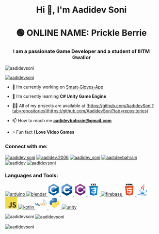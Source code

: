 <h1 align="center">Hi 👋, I'm Aadidev Soni</h1>
<h1 align="center">🟢 ONLINE NAME: Prickle Berrie</h1>
<h3 align="center">I am a passionate Game Developer and a student of IIITM Gwalior</h3>

<p align="left"> <img src="https://komarev.com/ghpvc/?username=aadidevsoni&label=Profile%20views&color=0e75b6&style=flat" alt="aadidevsoni" /> </p>

<p align="left"> <a href="https://github.com/ryo-ma/github-profile-trophy"><img src="https://github-profile-trophy.vercel.app/?username=aadidevsoni" alt="aadidevsoni" /></a> </p>

- 🔭 I’m currently working on [Smart-Gloves-App](https://github.com/AadidevSoni/Smart-Gloves-App)

- 🌱 I’m currently learning **C# Unity Game Engine**

- 👨‍💻 All of my projects are available at [https://github.com/AadidevSoni?tab=repositories](https://github.com/AadidevSoni?tab=repositories)

- 📫 How to reach me **aadidevbahrain@gmail.com**

- ⚡ Fun fact **I Love Video Games**

<h3 align="left">Connect with me:</h3>
<p align="left">
<a href="https://linkedin.com/in/aadidev soni" target="blank"><img align="center" src="https://raw.githubusercontent.com/rahuldkjain/github-profile-readme-generator/master/src/images/icons/Social/linked-in-alt.svg" alt="aadidev soni" height="30" width="40" /></a>
<a href="https://instagram.com/aadidev.2006" target="blank"><img align="center" src="https://raw.githubusercontent.com/rahuldkjain/github-profile-readme-generator/master/src/images/icons/Social/instagram.svg" alt="aadidev.2006" height="30" width="40" /></a>
<a href="https://www.codechef.com/users/aadidev_soni" target="blank"><img align="center" src="https://cdn.jsdelivr.net/npm/simple-icons@3.1.0/icons/codechef.svg" alt="aadidev_soni" height="30" width="40" /></a>
<a href="https://www.hackerrank.com/aadidevbahrain" target="blank"><img align="center" src="https://raw.githubusercontent.com/rahuldkjain/github-profile-readme-generator/master/src/images/icons/Social/hackerrank.svg" alt="aadidevbahrain" height="30" width="40" /></a>
<a href="https://codeforces.com/profile/aadidev" target="blank"><img align="center" src="https://raw.githubusercontent.com/rahuldkjain/github-profile-readme-generator/master/src/images/icons/Social/codeforces.svg" alt="aadidev" height="30" width="40" /></a>
<a href="https://www.leetcode.com/aadidevsoni" target="blank"><img align="center" src="https://raw.githubusercontent.com/rahuldkjain/github-profile-readme-generator/master/src/images/icons/Social/leet-code.svg" alt="aadidevsoni" height="30" width="40" /></a>
</p>

<h3 align="left">Languages and Tools:</h3>
<p align="left"> <a href="https://www.arduino.cc/" target="_blank" rel="noreferrer"> <img src="https://cdn.worldvectorlogo.com/logos/arduino-1.svg" alt="arduino" width="40" height="40"/> </a> <a href="https://www.blender.org/" target="_blank" rel="noreferrer"> <img src="https://download.blender.org/branding/community/blender_community_badge_white.svg" alt="blender" width="40" height="40"/> </a> <a href="https://www.cprogramming.com/" target="_blank" rel="noreferrer"> <img src="https://raw.githubusercontent.com/devicons/devicon/master/icons/c/c-original.svg" alt="c" width="40" height="40"/> </a> <a href="https://www.w3schools.com/cpp/" target="_blank" rel="noreferrer"> <img src="https://raw.githubusercontent.com/devicons/devicon/master/icons/cplusplus/cplusplus-original.svg" alt="cplusplus" width="40" height="40"/> </a> <a href="https://www.w3schools.com/cs/" target="_blank" rel="noreferrer"> <img src="https://raw.githubusercontent.com/devicons/devicon/master/icons/csharp/csharp-original.svg" alt="csharp" width="40" height="40"/> </a> <a href="https://www.w3schools.com/css/" target="_blank" rel="noreferrer"> <img src="https://raw.githubusercontent.com/devicons/devicon/master/icons/css3/css3-original-wordmark.svg" alt="css3" width="40" height="40"/> </a> <a href="https://firebase.google.com/" target="_blank" rel="noreferrer"> <img src="https://www.vectorlogo.zone/logos/firebase/firebase-icon.svg" alt="firebase" width="40" height="40"/> </a> <a href="https://www.w3.org/html/" target="_blank" rel="noreferrer"> <img src="https://raw.githubusercontent.com/devicons/devicon/master/icons/html5/html5-original-wordmark.svg" alt="html5" width="40" height="40"/> </a> <a href="https://www.java.com" target="_blank" rel="noreferrer"> <img src="https://raw.githubusercontent.com/devicons/devicon/master/icons/java/java-original.svg" alt="java" width="40" height="40"/> </a> <a href="https://developer.mozilla.org/en-US/docs/Web/JavaScript" target="_blank" rel="noreferrer"> <img src="https://raw.githubusercontent.com/devicons/devicon/master/icons/javascript/javascript-original.svg" alt="javascript" width="40" height="40"/> </a> <a href="https://kotlinlang.org" target="_blank" rel="noreferrer"> <img src="https://www.vectorlogo.zone/logos/kotlinlang/kotlinlang-icon.svg" alt="kotlin" width="40" height="40"/> </a> <a href="https://www.mysql.com/" target="_blank" rel="noreferrer"> <img src="https://raw.githubusercontent.com/devicons/devicon/master/icons/mysql/mysql-original-wordmark.svg" alt="mysql" width="40" height="40"/> </a> <a href="https://www.python.org" target="_blank" rel="noreferrer"> <img src="https://raw.githubusercontent.com/devicons/devicon/master/icons/python/python-original.svg" alt="python" width="40" height="40"/> </a> <a href="https://unity.com/" target="_blank" rel="noreferrer"> <img src="https://www.vectorlogo.zone/logos/unity3d/unity3d-icon.svg" alt="unity" width="40" height="40"/> </a> </p>

<p><img align="left" src="https://github-readme-stats.vercel.app/api/top-langs?username=aadidevsoni&show_icons=true&locale=en&layout=compact" alt="aadidevsoni" /></p>

<p>&nbsp;<img align="center" src="https://github-readme-stats.vercel.app/api?username=aadidevsoni&show_icons=true&locale=en" alt="aadidevsoni" /></p>

<p><img align="center" src="https://github-readme-streak-stats.herokuapp.com/?user=aadidevsoni&" alt="aadidevsoni" /></p>

